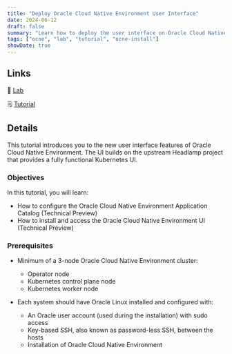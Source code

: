 ```yaml
---
title: "Deploy Oracle Cloud Native Environment User Interface"
date: 2024-06-12
draft: false
summary: "Learn how to deploy the user interface on Oracle Cloud Native Environment."
tags: ["ocne", "lab", "tutorial", "ocne-install"]
showDate: true
---
```


## Links

:crescent_moon: [Lab](https://luna.oracle.com/lab/ba62a6e2-c1aa-4d39-9836-eeb49a64a56e)

:spiral_notepad: [Tutorial](https://docs.oracle.com/en/learn/ocne-ui)

## Details

This tutorial introduces you to the new user interface features of Oracle Cloud Native Environment. The UI builds on the upstream Headlamp project that provides a fully functional Kubernetes UI.

### Objectives

In this tutorial, you will learn:

   - How to configure the Oracle Cloud Native Environment Application Catalog (Technical Preview)
   - How to install and access the Oracle Cloud Native Environment UI (Technical Preview)

### Prerequisites

- Minimum of a 3-node Oracle Cloud Native Environment cluster:

   - Operator node
   - Kubernetes control plane node
   - Kubernetes worker node

- Each system should have Oracle Linux installed and configured with:

   - An Oracle user account (used during the installation) with sudo access
   - Key-based SSH, also known as password-less SSH, between the hosts
   - Installation of Oracle Cloud Native Environment
